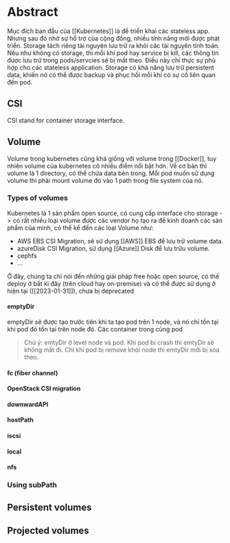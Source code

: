 ---
---
# Abstract

Mục đích ban đầu của [[Kubernetes]] là để triển khai các stateless app. Nhưng sau đó nhờ sự hỗ trợ của cộng đồng, nhiều tính năng mới được phát triển. Storage tách riêng tài nguyên lưu trữ ra khỏi các tài nguyên tính toán. Nếu như không có storage, thì mỗi khi pod hay service bị kill, các thông tin được lưu trữ trong pods/servcies sẽ bị mất theo. Điều này chỉ thực sự phù hợp cho các stateless application. Storage có khả năng lưu trữ persistent data, khiến nó có thể được backup và phục hồi mỗi khi có sự cố liên quan đến pod.

## CSI
CSI stand for container storage interface. 

## Volume

Volume trong kubernetes cũng khá giống với volume trong [[Docker]], tuy nhiên volume của kubernetes có nhiều điểm nổi bật hơn. 
Về cơ bản thì volume là 1 directory, có thể chứa data bên trong. Mỗi pod muốn sử dụng volume thì phải mount volume đó vào 1 path trong file system của nó.

### Types of volumes

Kubernetes là 1 sản phẩm open source, có cung cấp interface cho storage -> có rất nhiều loại volume được các vendor họ tạo ra để kinh doanh các sản phẩm của mình, có thể kể đến các loại Volume như:
- AWS EBS CSI Migration, sẽ sử dụng [[AWS]] EBS để lưu trữ volume data.
- azureDisk CSI Migration, sử dụng [[Azure]] Disk để lưu trữu volume.
- cephfs
- ...

Ở đây, chúng ta chỉ nói đến những giải pháp free hoặc open source, có thể deploy ở bất kì đây (trên cloud hay on-premise) và có thể được sử dụng ở hiện tại ([[2023-01-31]]), chưa bị deprecated

#### emptyDir
emptyDir sẽ được tạo trước tiên khi ta tạo pod trên 1 node, và nó chỉ tồn tại khi pod đó tồn tại trên node đó. Các container trong cùng pod 

> Chú ý: emtyDir ở level node và pod. Khi pod bị crash thì emtyDir sẽ không mất đi. Chỉ khi pod bị remove khỏi node thì emtyDir mới bị xóa theo.

#### fc (fiber channel)
#### OpenStack CSI migration
#### downwardAPI
#### hostPath
#### iscsi
#### local
#### nfs
### Using subPath

## Persistent volumes
## Projected volumes
